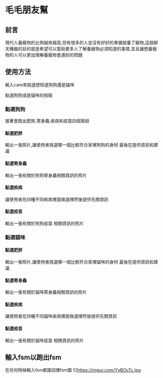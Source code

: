 # 毛毛朋友幫

## 前言
現代人養寵物的比例越來越高,但有很多的人並沒有好好的準備就養了寵物,這個聊天機器的目的就是希望可以幫助更多人了解養寵物必須知道的事情,並且讓想養寵物的人可以更加理解養寵物會遇到的問題

## 使用方法
輸入care來挑選想知道狗狗還是貓咪

點選狗狗或是貓咪的按鈕
### 點選狗狗
接著會跑出肥胖,寄身蟲,疾病和疫苗四個案紐
#### 點選肥胖
輸出一張照片,讓使用者挑選哪一個比較符合家裡狗狗的身材
最後在提供資訊和建議
#### 點選寄身蟲
輸出一張有關於狗狗寄身蟲相關資訊的照片
#### 點選疾病
讓使用者在四種不同疾病裡面做選擇然後提供先關資訊
#### 點選疫苗
輸出一張有關於狗狗疫苗  相關資訊的照片
### 點選貓咪 
#### 點選肥胖
輸出一張照片,讓使用者挑選哪一個比較符合家裡貓咪的身材
最後在提供資訊和建議
#### 點選寄身蟲
輸出一張有關於貓咪寄身蟲相關資訊的照片
#### 點選疾病
讓使用者在四種不同貓咪疾病裡面做選擇然後提供先關資訊
#### 點選疫苗
輸出一張有關於貓咪疫苗  相關資訊的照片
## 輸入fsm以跑出fsm
在任何時候輸入fsm都匯回傳fsm圖
![]https://imgur.com/YyBOcTc.jpg
